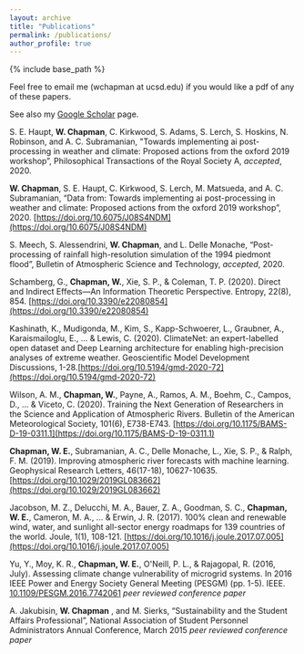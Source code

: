 ```yaml
---
layout: archive
title: "Publications"
permalink: /publications/
author_profile: true
---
```

<!-- 
{% if author.googlescholar %}
  You can also find my articles on <u><a href="{{author.googlescholar}}">my Google Scholar profile</a>.</u>
{% endif %}

{% include base_path %}

{% for post in site.publications reversed %}
  {% include archive-single.html %}
{% endfor %}

 -->

{% include base_path %}

Feel free to email me (wchapman at ucsd.edu) if you would like a pdf of any of these papers.

See also my [Google Scholar](https://scholar.google.com/citations?user=C1ox2CEAAAAJ&hl=en) page.

S. E. Haupt, **W. Chapman**, C. Kirkwood, S. Adams, S. Lerch, S. Hoskins, N. Robinson, and A. C. Subramanian, "Towards implementing ai post-processing in weather and climate: Proposed actions from the oxford 2019 workshop”, Philosophical Transactions of the Royal Society A, *accepted*, 2020.

**W. Chapman**, S. E. Haupt, C. Kirkwood, S. Lerch, M. Matsueda, and A. C. Subramanian, “Data from: Towards implementing ai post-processing in weather and climate: Proposed actions from the oxford 2019 workshop”, 2020. [https://doi.org/10.6075/J08S4NDM](https://doi.org/10.6075/J08S4NDM) 

S. Meech, S. Alessendrini, **W. Chapman**, and L. Delle Monache, “Post-processing of rainfall high-resolution simulation of the 1994 piedmont flood”, Bulletin of Atmospheric Science and
Technology, *accepted*, 2020.

Schamberg, G., **Chapman, W.**, Xie, S. P., & Coleman, T. P. (2020). Direct and Indirect Effects—An Information Theoretic Perspective. Entropy, 22(8), 854. [https://doi.org/10.3390/e22080854](https://doi.org/10.3390/e22080854)

Kashinath, K., Mudigonda, M., Kim, S., Kapp-Schwoerer, L., Graubner, A., Karaismailoglu, E., ... & Lewis, C. (2020). ClimateNet: an expert-labelled open dataset and Deep Learning architecture for enabling high-precision analyses of extreme weather. Geoscientific Model Development Discussions, 1-28.[https://doi.org/10.5194/gmd-2020-72](https://doi.org/10.5194/gmd-2020-72)

Wilson, A. M., **Chapman, W.**, Payne, A., Ramos, A. M., Boehm, C., Campos, D., ... & Viceto, C. (2020). Training the Next Generation of Researchers in the Science and Application of Atmospheric Rivers. Bulletin of the American Meteorological Society, 101(6), E738-E743. [https://doi.org/10.1175/BAMS-D-19-0311.1](https://doi.org/10.1175/BAMS-D-19-0311.1)

**Chapman, W. E.**, Subramanian, A. C., Delle Monache, L., Xie, S. P., & Ralph, F. M. (2019). Improving atmospheric river forecasts with machine learning. Geophysical Research Letters, 46(17-18), 10627-10635. [https://doi.org/10.1029/2019GL083662](https://doi.org/10.1029/2019GL083662)

Jacobson, M. Z., Delucchi, M. A., Bauer, Z. A., Goodman, S. C., **Chapman, W. E.**, Cameron, M. A., ... & Erwin, J. R. (2017). 100% clean and renewable wind, water, and sunlight all-sector energy roadmaps for 139 countries of the world. Joule, 1(1), 108-121. [https://doi.org/10.1016/j.joule.2017.07.005](https://doi.org/10.1016/j.joule.2017.07.005)

Yu, Y., Moy, K. R., **Chapman, W. E.**, O'Neill, P. L., & Rajagopal, R. (2016, July). Assessing climate change vulnerability of microgrid systems. In 2016 IEEE Power and Energy Society General Meeting (PESGM) (pp. 1-5). IEEE. [10.1109/PESGM.2016.7742061](10.1109/PESGM.2016.7742061) *peer reviewed conference paper*

A. Jakubisin, **W. Chapman** , and M. Sierks, “Sustainability and the Student Affairs Professional”, National Association of Student Personnel Administrators Annual Conference, March 2015 *peer reviewed conference paper*

